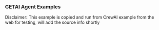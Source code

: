 ### GETAI Agent Examples
Disclaimer: This example is copied and run from CrewAI example from the web for testing, will add the source info shortly
